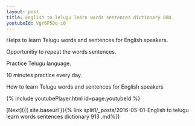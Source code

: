```yaml
---
layout: post
title: English to Telugu learn words sentences dictionary 880 
youtubeId: VgY6P5Dq-i0
---
```

 
 
Helps to learn Telugu words and sentences for English speakers.

Opportunitiy to repeat the words sentences. 

Practice Telugu language. 
 
10 minutes practice every day. 
 
How to learn Telugu words and sentences for English speakers 
 
{% include youtubePlayer.html id=page.youtubeId %}
 
 
[Next]({{ site.baseurl }}{% link  split1/_posts/2016-05-01-English to telugu learn words sentences dictionary 913 .md%})
 
